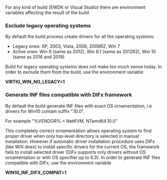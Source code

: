 For any kind of build (EWDK or Visual Studio) there are environment variables affecting the result of the build

### Exclude legacy operating systems

By default the build process create drivers for all the operating systems:
* Legacy ones: XP, 2003, Vista, 2008, 2008R2, Win 7
* Active ones: Win 8 (same as 2012), Win 8.1 (same as 2012R2), Win 10 (same as 2016 and 2019)

Build for legacy operating systems does not make too much sense today. In order to exclude them from the build, use the environment variable

**VIRTIO_WIN_NO_LEGACY=1**

### Generate INF files compatible with DIFx framework
By default the build generate INF files with exact OS ornamentation, i.e drivers for Win10 contain suffix ".10.0".

For example "%VENDOR% = NetKVM, NTamd64.10.0"

This completely correct ornamentation allows operating system to find proper driver when only top-level directory is selected in manual installation. However if automatic driver installation procedure uses DIFx (like WIX does) to install specific drivers for the current OS, the framework fails to install selected driver (DIFx supports only drivers without OS ornamentation or with OS specifier up to 6.3). In order to generate INF files compatible with DIFx, use the environment variable

**WIN10_INF_DIFX_COMPAT=1**
